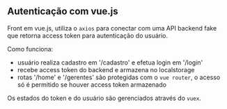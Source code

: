 ## Autenticação com vue.js

Front em vue.js, utiliza o `axios` para conectar com uma API backend fake que retorna access token para autenticação do usuário.

Como funciona:

- usuário realiza cadastro em '/cadastro' e efetua login em '/login'
- recebe access token do backend e armazena no localstorage
- rotas '/home' e '/gerentes' são protegidas com o `vue router`, o acesso só é permitido se houver access token armazenado

Os estados do token e do usuário são gerenciados através do `vuex`.


